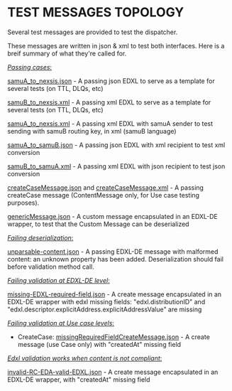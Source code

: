 # TEST MESSAGES TOPOLOGY

Several test messages are provided to test the dispatcher.

These messages are written in json & xml to test both interfaces. Here is a breif summary of what they're called for.

<u>*Passing cases*:</u>

[samuA_to_nexsis.json](valid/edxl_encapsulated/samuA_to_nexsis.json) - A passing json EDXL to serve as a template for several tests (on TTL, DLQs, etc)

[samuB_to_nexsis.xml](valid/edxl_encapsulated/samuB_to_nexsis.xml) - A passing xml EDXL to serve as a template for several tests (on TTL, DLQs, etc)

[samuA_to_nexsis.xml](valid/edxl_encapsulated/samuA_to_nexsis.xml) - A passing xml EDXL with samuA sender to test sending with samuB routing key, in xml (samuB language)

[samuA_to_samuB.json](valid/edxl_encapsulated/samuA_to_samuB.json) - A passing json EDXL with xml recipient to test xml conversion

[samuB_to_samuA.xml](valid/edxl_encapsulated/samuB_to_samuA.xml) - A passing xml EDXL with json recipient to test json conversion

[createCaseMessage.json](valid/create_case/createCaseMessage.json) and [createCaseMessage.xml](valid/create_case/createCaseMessage.xml) - A passing createCase message (ContentMessage only, for Use case testing purposes).

[genericMessage.json](valid/edxl_encapsulated/genericMessage.json) - A custom message encapsulated in an EDXL-DE wrapper, to test that the Custom Message can be deserialized

<u>*Failing deserialization*:</u>

[unparsable-content.json](failing/EDXL-DE/unparsable-content.json) - A passing EDXL-DE message with malformed content: an unknown property has been added.
Deserialization should fail before validation method call.


<u>*Failing validation at EDXL-DE level*:</u>

[missing-EDXL-required-field.json](failing/EDXL-DE/missing-EDXL-required-field.json) - A create message encapsulated in an EDXL-DE wrapper with edxl missing fields:
"edxl.distributionID" and "edxl.descriptor.explicitAddress.explicitAddressValue" are missing

<u>*Failing validation at Use case levels*:</u>
- CreateCase: [missingRequiredFieldCreateMessage.json](failing/RC-EDA/RC-EDA-missing-required-fields.json) - A create message (use Case only) with "createdAt" missing field



<u>*Edxl validation works when content is not compliant*:</u>

[invalid-RC-EDA-valid-EDXL.json](failing/RC-EDA/invalid-RC-EDA-valid-EDXL.json) - A create message encapsulated in an EDXL-DE wrapper, with "createdAt" missing field







